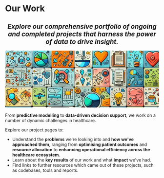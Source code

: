 # Our Work

<h2 align="center"><i>Explore our comprehensive portfolio of ongoing and completed projects that harness the power of data to drive insight.</i></h2>
<p align="center">
  <img src="../images/ourwork.jpeg" width=700></img>
</p>

From **predictive modelling** to **data-driven decision support**, we work on a number of dynamic challenges in healthcare.

Explore our project pages to:

* Understand the **problems** we're looking into and **how we've approached them**, ranging from **optimising patient outcomes** and **resource allocation** to **enhancing operational efficiency across the healthcare ecosystem**.
* Learn about the **key results** of our work and what **impact** we've had.
* Find links to further resources which came out of these projects, such as codebases, tools and reports.

